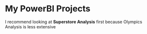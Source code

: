# My PowerBI Projects

I recommend looking at **Superstore Analysis** first because Olympics Analysis is less extensive
